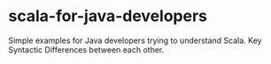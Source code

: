 # scala-for-java-developers
Simple examples for Java developers trying to understand Scala. Key Syntactic Differences between each other.
